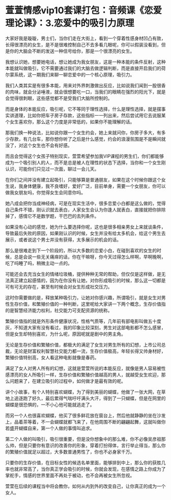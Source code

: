 # 萱萱情感vip10套课打包：音频课《恋爱理论课》：3.恋爱中的吸引力原理

大家好我是璇璇，男士们，当你们走在大街上，看到一个穿着性感身材凹凸有致，长得很漂亮的女生，是不是很难控制自己不去多看几眼呢，你可以假装没看到，但是你的大脑会不断的发送一种信号给你，那是一个很漂亮的女生。

我想认识她，想要她电话，想让她成为我女朋友，这是一种本能的条件反射，这种本能就叫做吸引，它不需要通过我们的大脑去做逻辑判断，而是直接开启我们的荷尔蒙系统，这一期我们来聊一聊恋爱中的一个核心原理，吸引力。

我们人类其实是有很多本能，用来对外界刺激做出反应，比如说我们闻到一股很香的肉味，就会分泌唾液，就会很想要吃一口，当我们的眼睛在强烈的阳光下，就是会觉得很刺眼，这些感觉都不是受我们大脑所控制的。

而是身体的本能反应，吸引呢，它不等同于理性选择，什么是理性选择，就是摆事实讲道理，比如你把车子房子存款，这些指标一一列出来，然后尝试用它去说服某个女生喜欢你，那么这个力度是非常低的，如果你不能理解的话。

那我们换一种说法，比如说你跟一个女生约会，她上来就问你，你房子多大，有多少存款，有几台车，那你想你听了之后是什么感觉，约会的浪漫氛围是不是瞬间就没了，对这个女生也不会有好感。

而且会觉得这个女孩子特别现实，萱萱希望参加我VIP课程的男生们，你们都能够成为一个吸引别人的人，而不是总是被人在理性的状态下选择，当你和一个女生刚认识，可能你们只见过一次面，聊过一会儿天。

在你们之间并没有建立起吸引，只能够算是普通朋友，如果在这个时候你跟这个女生说，我身体健康，我不良嗜好，爱好广泛，目前单身，需要一个女朋友，你可以做我女朋友吗，你觉得女生会同意你吗。

她八成会把你当成神经病，可是在现实生活中，很多恋爱小白都是这么做的，觉得自己条件不错，刚认识就去表白，人家女生会认为你逢人就表白，直接就把你排除掉了，感情它不是数学题，干巴巴的去列条件。

如果没有心动的感觉，她为什么要选择你呢，这也是很多相亲男女上来就谈条件，导致最后失败的原因，如果刚认识的时候，女生并没有给太多机会，给这个男生去展示，或者说这个男士并没有获得，太多展示的机会的话。

那么是很难走到下一个阶段的，所以大多数的恋爱小白，在碰到喜欢的女生的时候，总是会说一些无关痛痒的话，你在干嘛呀，你今天过得怎么样啊，早啊晚啊，吃了吗睡了吗，稍微主动一点的。

可能还会去充当女生的情绪垃圾桶，提供种种无常的帮助，但仅仅是这样做，是无法真正建立起感情的，因为在你没有让她，对你形成吸引的时候，那么这一切都是可有可无的存在，甚至有时候会对女生形成社交压力。

这时你需要做的是，释放某种吸引力，让她对你感兴趣，所谓吸引，就是女生对男性生存价值，和繁殖价值的一种判断，这里呢给大家讲一下两个概念，生存价值指的是智慧经济能力权利，社交能力可支配资源的统称。

繁殖价值指的就是外形条件健康状况，性格气质等，几年前有部电影叫做五十度灰，不知道大家有没有看过，我的印象比较深刻，男生对这部电影都不怎么感冒，但是女生却特别喜欢，为什么呢，原因呢就是剧中的男主角。

无论是生存价值和繁殖价值，都极大的满足了女生对男生所有的幻想，上市公司总裁，无论是财富权利智慧社交能力都一流，生存价值极高，年轻长得又帅身材好，繁殖价值特别高，女人看这种电影就像是春药。

满足了女人对男人所有的幻想，这就是萱萱所说的本能反应，就像是男人容易被性感漂亮的女人所吸引一样，生存价值和繁殖价值越高的男人，就越受女生欢迎，那么问题来了，在建立吸引的过程中，如何做才是最有效的呢。

讲个小故事，有个人特别喜欢蝴蝶，为了得到美丽的蝴蝶，他做了一张大网，在草地上追逐跑了好久，最后累得气喘吁吁满头大汗，得到了一只蝴蝶，但是在网里的蝴蝶是很恐惧的，一不小心他可能就逃走了。

而另一个人也很喜欢蝴蝶，他买了很多鲜花放在窗台上，然后他就静静的坐在沙发上，品着茶等着，不一会蝴蝶就都飞来了，在他周围不断的翩翩起舞，这就叫做你若盛开蝴蝶自来，第一个人做的事情叫追求。

第二个人做的叫吸引，吸引很重要，但是没你想象中的那么难，你不必像吴彦祖那么帅，但是只要你有意识的改善你的形象，穿着打扮得体，言行举止得当，那么你的繁殖价值就足以超过，大多数普通男性了，你也不必身家千万。

只要你的生存价值，在目标女性的候选名单里面，能够排到中上，那么你的获胜几率也就非常高了，当你真正学会吸引的时候，你就会发现，在感情之路上你成为了掌舵手，情感的世界里面不再处于被动，也不会再被女生所忽视。

萱萱在后续的课程当中将会教你，如何从内到外的改变自己，让你真正的成为一个女人。
